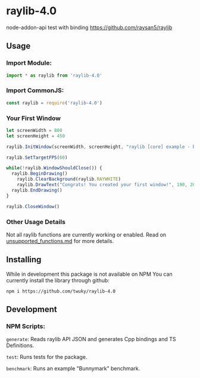 # raylib-4.0
node-addon-api test with binding https://github.com/raysan5/raylib


## Usage

### Import Module:
```javascript 
import * as raylib from 'raylib-4.0'
```
### Import CommonJS:
```javascript 
const raylib = require('raylib-4.0')
```

### Your First Window
```javascript
let screenWidth = 800
let screenHeight = 450 

raylib.InitWindow(screenWidth, screenHeight, "raylib [core] example - basic window")

raylib.SetTargetFPS(60)

while(!raylib.WindowShouldClose()) {
  raylib.BeginDrawing()
    raylib.ClearBackground(raylib.RAYWHITE)
    raylib.DrawText("Congrats! You created your first window!", 190, 200, 20, raylib.LIGHTGRAY)
  raylib.EndDrawing()
}

raylib.CloseWindow()
```
### Other Usage Details

Not all raylib functions are currently working or enabled. Read on [unsupported_functions.md](unsupported_functions.md)
for more details.

## Installing

While in development this package is not available on NPM
You can currently install the library through github:

`npm i https://github.com/twuky/raylib-4.0`

## Development

### NPM Scripts:

`generate`: Reads raylib API JSON and generates Cpp bindings and TS Definitions.

`test`: Runs tests for the package.

`benchmark`: Runs an example "Bunnymark" benchmark.
